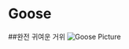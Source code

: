 # Goose
##완전 귀여운 거위
![Goose Picture](https://www.nintendo.com.au/web_images/Games/Untitled%20Goose%20Game/Switch_UntitledGooseGame_description-char.png)
